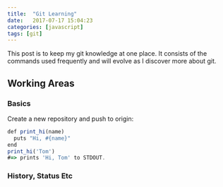 ```yaml
---
title:  "Git Learning"
date:   2017-07-17 15:04:23
categories: [javascript]
tags: [git]
---
```

This post is to keep my git knowledge at one place. It consists of the commands used frequently and will evolve as I discover more about git.


## Working Areas

### Basics

Create a new repository and push to origin:

``` js
def print_hi(name)
  puts "Hi, #{name}"
end
print_hi('Tom')
#=> prints 'Hi, Tom' to STDOUT.
```

### History, Status Etc
